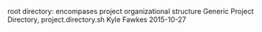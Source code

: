root directory: encompases project organizational structure
Generic Project Directory, project.directory.sh
Kyle Fawkes
2015-10-27
